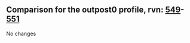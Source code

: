 ## Comparison for the outpost0 profile, rvn: [549](https://github.com/PRO100KatYT/FortniteProfileRevisions/tree/main/profiles/outpost0/549%20outpost0.json)-[551](https://github.com/PRO100KatYT/FortniteProfileRevisions/tree/main/profiles/outpost0/551%20outpost0.json)

No changes
